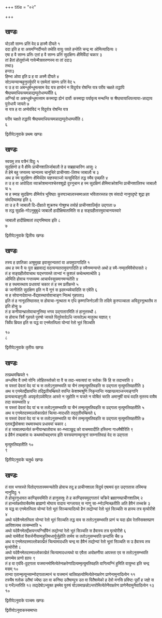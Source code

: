 +++
title = "०२"

+++
## खण्डः
 

योऽसौ साम्नः प्रत्तिं वेद प्र हास्मै दीयते १   
ददा इति ह वा
अयमग्निर्दीप्यते तथेति वायुः पवते हन्तेति
चन्द्र मा ओमित्यादित्यः २   
एषा ह वै साम्नः प्रत्तिः एतां ह वै साम्नः
प्रत्तिं सुदक्षिणः क्षैमिर्विदां चकार ३   
तां हैतां होतुर्वाज्ये
गायेन्मैत्रावरुणस्य वा तां ददा३   
तथा३   
हन्ता३   
हिम्भा ओवा इति प्र ह
वा अस्मै दीयते ४   
सोऽप्यन्यान्बहूनुपर्युपरि य एवमेतां साम्नः प्रत्तिं वेद
५   
य उ ह वा अबन्धुर्बन्धुमत्साम वेद यत्र हाप्येनं न विदुर्यत्र रोषन्ति
यत्र परीव चक्षते तद्धापि
श्रैष्ठ्यमाधिपत्यमन्नाद्यम्पुरोधाम्पर्येति
६   
अग्निर्ह वा अबन्धुर्बन्धुमत्साम कस्माद्वा ह्येनं दार्वोः कस्माद्वा
पर्यावृत्य मन्थन्ति स श्रैष्ठ्यायाधिपत्याया-न्नाद्याय पुरोधायै
जायते ७   
स यत्र ह वा अप्येवंविदं न विदुर्यत्र रोषन्ति यत्र 

परीव चक्षते तद्धापि श्रैष्ठ्यमाधिपत्यमन्नाद्यम्पुरोधाम्पर्येति ८   
६   


द्वितीयेऽनुवाके प्रथमः खण्डः

## खण्डः 

 

स्वयमु तत्र यत्रैनं विदुः १   
सुदक्षिणो ह वै क्षैमिः प्राचीनशालिर्जाबालौ
ते ह सब्रह्मचारिण आसुः २   
ते हेमे बहु जप्यस्य चान्यस्य चानूचिरे
प्राचीनशा-लिश्च जाबालौ च ३   
अथ ह स्म सुदक्षिणः क्षैमिर्यदेव
यज्ञस्याञ्जो यत्सुविदितं तद्ध स्मैव पृच्छति ४   
त उ ह वा अपोदिता
व्याक्रोशमानाश्चेरुश्शूद्रो दुरनूचान ह स्म सुदक्षिणं
क्षैमिमाक्रोशन्ति प्राचीनशालिश्च जाबालौ च ५   
स ह स्माह
सुदक्षिणः क्षैमिर्यत्र भूयिष्ठाः कुरुपञ्चालास्समाअता भवितारस्तन्न
एष संवादो नानुपदृष्टे शूद्रा इव संवदिष्यामह इति ६   
ता उ ह वै जाबालौ
दि-दीक्षाते शुक्रश्च गोश्रुश्च तयोर्ह प्राचीनशालिर्वृत उद्गाता ७   
स
तद्ध सुदक्षि-णोऽनुबुबुधे जाबालौ हादीक्षिषातामिति स ह
सङ्ग्रहीतारमुवाचानयस्वारे 

जाबालौ हादीक्षिषातां तद्गमिष्याव इति ८   
७   


द्वितीयेऽनुवाके द्वितीयः खण्डः

## खण्डः 

 

तस्य ह ज्ञातिका अश्रुमुखा इवासुरन्यतरां वा अयमुपागादिति १   
अथ ह स्म वै यः
पुरा ब्रह्मवाद्यं वदत्यन्यतरामुपागादिति ह स्मैनम्मन्यन्ते अथो ह
स्मै-नम्मृतमिवैवोपासते २   
तं ह सङ्ग्रहीतोवाचाथ यद्भगवस्ते
ताभ्यां न कुशलं कथेत्थमात्थेति ३   
ओमिति होवाच गन्तव्यम्म
आचार्यस्सुयमानमन्यतेति ४   
स ह रथमास्थाय
प्रधावयां चकार तं ह स्म प्रतीक्षन्ते ५   
कं जानीतेति सुदक्षिण इति
न वै नूनं स इदमभ्यवेयादिति स एवेति ६   
स ह
सोपानादेवान्त-र्वेद्यवस्थायोवाचाङ्ग
न्वित्थं गृहपता३   
इति तं ह नानूदतिष्ठासत् स होवाचा-नूत्थाता म एधि
कृष्णाजिनोऽसी ति तदिमे कुरुपञ्चाला अविदुरनूत्थातैव त इति
होचुः ७   
तं ह कनीयान्भ्रातोवाचानूत्तिष्ठ भगव उद्गातारमिति तं हानूत्तस्थौ
८   
स होवाच त्रिर्वै गृहपते पुरुषो जायते पितुरेवाग्रेऽधि जायतेऽथ मातुरथ
यज्ञात् ९   
त्रिर्वेव म्रियत इति स यद्ध वा एनमेतत्पिता योन्यां रेतो भूतं
सिञ्चति 

१०   
८   


द्वितीयेऽनुवाके तृतीयः खण्डः

## खण्डः 

 

तत्प्रथमम्म्रियते १   
अन्धमिव वै तमो योनिः लोहितस्तोको वा वै स
तदा-भवत्यपां वा स्तोकः किं हि स तदाभवति २   
स यस्तां
देवतां वेद यां च स ततोऽनुसम्भवति या चैनं तम्मृत्युमतिवहति स उद्गाता
मृत्युमतिवहतीति ३   
अथ य एनमेतद्दीक्षयन्ति तद्द्वितीयम्म्रियते
वपन्ति केशश्मश्रूणि निकृन्तन्ति नखान्प्रत्यञ्जन्त्यङ्गानि
प्रत्यचत्यङ्गुलीः अपवृतोऽपवेष्टित आस्ते न जुहोति न
यजते न योषितं चरति अमानुषीं वाचं वदति मृतस्य वावैष तदा रूपम्भवति ४   
स
यस्तां देवतां वेद यां च स ततोऽनुसम्भवति या चैनं तम्मृत्युमतिवहति
स उद्गाता मृत्युमतिवहतीति ५   
अथ य एनमेतदस्माल्लोकात्प्रेतं चित्या-मादधति
तद्तृतीयम्म्रियते ६   
स यस्तां देवतां वेद यां च स ततोऽनुसम्भवति या चैनं
तम्मृत्युमतिवहति स उद्गाता मृत्युमतिवहतीति ७   
एतावद्धैवोक्त्वा
रथमास्थाय प्रधावयां चकार ८   
तं ह जाबालम्प्रत्येतं
कनीयान्भ्रातोवाच का-म्भवञ्छूद्र को वाचमवादीति हस्तिना
गाधमैषीरिति ९   
प्र हैवैनं तच्छशंस यः कथमवोचद्भगव इति
यस्त्रयाणाम्मृत्यूनां साम्नातिवाहं वेद स उद्गाता 

मृत्युमतिवहतीति १०   
९   


द्वितीयेऽनुवाके चतुर्थः खण्डः

## खण्डः 

 

तं वाव भगवस्ते पितोद्गातारममन्यतेति होवाच तदु ह प्राचीनशाला विदुर्य
एषामयं वृत उद्गातास तस्मिन्ह नानुविदुः १   
ते होचुरनुधावत
काण्ड्वियमिति तं हानुसस्रुः ते ह काण्ड्वियमुद्गातारं
चक्रिरे ब्रह्माणम्प्राचीनशालिम् २   
तं हाभ्यवेक्ष्योवाचैवमेष
ब्राह्मणो मोघाय वादाय नाग्लायत् स नाणु सा-म्नोऽन्विच्छतीति अति
हैवैनं तच्चक्रे ३   
स यद्ध वा एनमेतत्पिता योन्यां रेतो भूतं
सिञ्चत्यादित्यो हैनं तद्योन्यां रेतो भूतं सिञ्चति स हास्य तत्र
मृत्योरीशे ४   
अथो यदेवैनमेतत्पिता योन्यां रेतो भूतं सिञ्चति तद्ध
वाव स ततोऽनुसम्भवति प्राणं च यदा ह्येव रेतस्सिक्तम्प्राण आविशत्यथ
तत्सम्भवति ५   
अथो यदेवैनमेतद्दीक्षयन्त्यग्निर्हैवैनं तद्योन्यां
रेतो भूतं सिञ्चति स हैवास्य तत्र मृत्योरीशे ६   
अथो यामेवैतां
वैसर्जनीयामाहुतिमध्वर्युर्जुहोति तामेव स
ततोऽनुसम्भवति छन्दांसि चैव ७   
अथ य एनमेतदस्माल्लोकात्प्रेतं
चित्यामादधति चन्द्र मा हैवैनं तद्योन्यां रेतो भूतां सिञ्चति स उ
हैवास्य तत्र मृत्योरीशे ८   
अथो यदेवैनमेतदस्माल्लोकात्प्रेतं
चित्यामादधत्यथो या एवैता अवोक्षणीया आपस्ता एव स ततोऽनुसम्भवति
प्राणम्वेव प्राणो ह्यापः ९   
तं ह वा एवंवि-दुद्गाता
यजमानमोमित्येतेनाक्षरेणादित्यम्मृत्युमतिवहति
वागित्यग्निं हुमिति वायुम्भा इति चन्द्र मसम् १०   
तान्वा
एतान्मृत्यून्साम्नोद्गातात्मानं च
यजमानं चातिवहत्योमित्येतेनाक्षरेण प्राणेनामुनादित्येन ११   
तस्यैष
श्लोक उतैषां ज्येष्ठ उत वा कनिष्ठ उतैषाम्पुत्र उत वा पितैषामेको ह
देवो मनसि प्रविष्टः पूर्वो ह जज्ञे स उ गर्भेऽन्तरिति १२
तद्यदेषोऽभ्युक्त इममेव पुरुषं
योऽयमाछन्नोऽन्तरोमित्येतेनैवाक्षरेण प्राणेनैवामुनैवादित्येन १३   
१०   


द्वितीयेऽनुवाके पञ्चमः खण्डः


द्वितीयोऽनुवाकस्समाप्तः 
